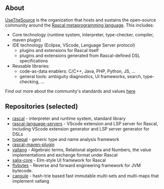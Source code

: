 
## About

[UseTheSource](http://www.usethesource.io) is the organization that hosts and sustains the open-source community around the [Rascal metaprogramming language](http://www.rascalmpl.org). This includes:
* Core technology (runtime system, interpreter, type-checker, compiler, maven plugin)
* IDE technology (Eclipse, VScode, Language Server protocol)
   * plugins and extensions for Rascal itself
   * plugins and extensions generated from Rascal-defined DSL specifications
* Reusable libraries:
   * code-as-data enablers: C/C++, Java, PHP, Python, JS, ...
   * general tools: ambiguity diagnostics, UI frameworks, search, type-checking, ...

Find out more about the community's standards and values [here](https://usethesource.io/about/)

## Repositories (selected)

* [rascal](https://github.com/usethesource/rascal) - interpreter and runtime system, standard library
* [rascal-language-servers](https://github.com/usethesource/rascal-language-servers) - VScode extension and LSP server for Rascal, including VScode extension generator and LSP server generator for DSLs
* [typepal](https://github.com/usethesource/typepal) - generic type and name analysis framework
* [rascal-maven-plugin](https://github.com/usethesource/rascal-maven-plugin)
* [vallang](https://github.com/usethesource/vallang) - Algebraic terms, Relational algebra and Numbers, the value implementations and exchange format under Rascal
* [salix-core](https://github.com/usethesource/salix-core) - Elm-style UI framework for Rascal
* [flybytes](https://github.com/usethesource/flybytes) - Reverse and forward engineering framework for JVM bytecode.
* [capsule](https://github.com/usethesource/capsule) - hash-trie based fast immutable multi-sets and multi-maps that implement vallang

